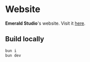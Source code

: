 # Website

**Emerald Studio**'s website. Visit it [here](https://emeraldstudio.fr).

## Build locally

```bash
bun i
bun dev
```
